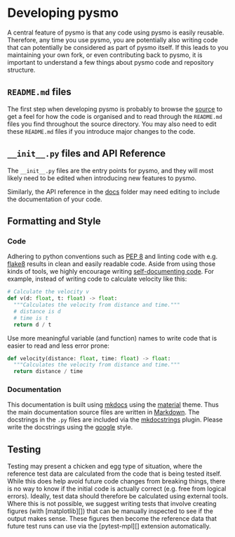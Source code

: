 # Developing pysmo

A central feature of pysmo is that any code using pysmo is easily reusable.
Therefore, any time you use pysmo, you are potentially also writing code that
can potentially be considered as part of pysmo itself. If this leads to you
maintaining your own fork, or even contributing back to pysmo, it is important
to understand a few things about pysmo code and repository structure.

## `README.md` files

The first step when developing pysmo is probably to browse the
[source](https://github.com/pysmo/pysmo/tree/HEAD/pysmo) to get a feel for how
the code is organised and to read through the `README.md` files you find
throughout the source directory. You may also need to edit these `README.md`
files if you introduce major changes to the code.

## `__init__.py` files and API Reference

The `__init__.py` files are the entry points for pysmo, and they will most
likely need to be edited when introducing new features to pysmo.

Similarly, the API reference in the
[docs](https://github.com/pysmo/pysmo/tree/HEAD/docs) folder may need editing
to include the documentation of your code.

## Formatting and Style

### Code

Adhering to python conventions such as [PEP 8](https://peps.python.org/pep-0008/)
and linting code with e.g. [flake8](https://flake8.pycqa.org/en/latest/)
results in clean and easily readable code. Aside from using those kinds of
tools, we highly encourage writing
[self-documenting code](https://en.wikipedia.org/wiki/Self-documenting_code).
For example, instead of writing code to calculate velocity like this:

```python title="documented-code.py"
# Calculate the velocity v
def v(d: float, t: float) -> float:
  """Calculates the velocity from distance and time."""
  # distance is d
  # time is t
  return d / t
```

Use more meaningful variable (and function) names to write code that is easier
to read and less error prone:

```python title="self-documenting-code.py"
def velocity(distance: float, time: float) -> float:
  """Calculates the velocity from distance and time."""
  return distance / time
```

### Documentation

This documentation is built using [mkdocs](https://www.mkdocs.org/) using the
[material](https://squidfunk.github.io/mkdocs-material/) theme. Thus the main
documentation source files are written in
[Markdown](https://en.wikipedia.org/wiki/Markdown). The docstrings in the `.py`
files are included via the [mkdocstrings](https://mkdocstrings.github.io)
plugin. Please write the docstrings using the
[google](https://sphinxcontrib-napoleon.readthedocs.io/en/latest/example_google.html)
style.

## Testing

Testing may present a chicken and egg type of situation, where the reference test
data are calculated from the code that is being tested itself. While this does help
avoid future code changes from breaking things, there is no way to know if the
initial code is actually correct (e.g. free from logical errors). Ideally, test data
should therefore be calculated using external tools. Where this is not possible,
we suggest writing tests that involve creating figures (with [matplotlib][]) that
can be manually inspected to see if the output makes sense. These figures then become
the reference data that future test runs can use via the [pytest-mpl][] extension
automatically.
